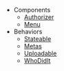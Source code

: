 
- Components
  - [Authorizer](/docs/utils/1.0/components/authorizer)
  - [Menu](/docs/utils/1.0/components/menu)
- Behaviors
  - [Stateable](/docs/utils/1.0/behaviors/stateable)
  - [Metas](/docs/utils/1.0/behaviors/metas)
  - [Uploadable](/docs/utils/1.0/behaviors/uploadable)
  - [WhoDidIt](/docs/utils/1.0/behaviors/whodidit)
